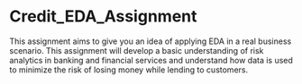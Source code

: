 # Credit_EDA_Assignment
This assignment aims to give you an idea of applying EDA in a real business scenario. This assignment will develop a basic understanding of risk analytics in banking and financial services and understand how data is used to minimize the risk of losing money while lending to customers.
